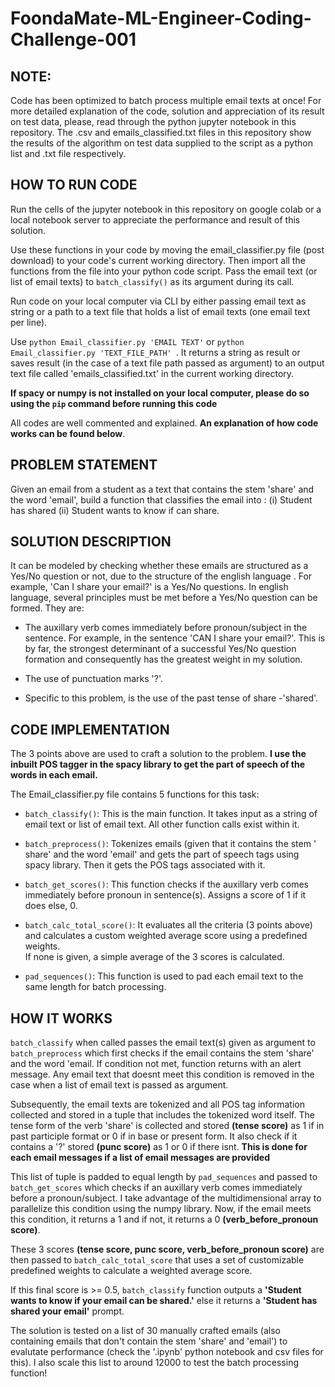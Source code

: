 # FoondaMate-ML-Engineer-Coding-Challenge-001

## NOTE: 
Code has been optimized to batch process multiple email texts at once! For more detailed explanation of the code, solution and appreciation of its result on test data, please, read through the python jupyter notebook in this repository. The .csv and emails_classified.txt files in this repository show the results of the algorithm on test data supplied to the script as a python list and .txt file respectively.

## HOW TO RUN CODE
Run the cells of the jupyter notebook in this repository on google colab or a local notebook server to appreciate the performance and result of this solution.

Use these functions in your code by moving the email_classifier.py file (post download) to your code's current working directory. Then import all the functions from the file into your python code script. Pass the email text (or list of email texts) to `batch_classify()` as its argument during its call.

Run code on your local computer via CLI by either passing email text as string or a path to a text file that holds a list of email texts (one email text per line). 

Use `python Email_classifier.py 'EMAIL TEXT'` or `python Email_classifier.py 'TEXT_FILE_PATH' `.
It returns a string as result or saves result (in the case of a text file path passed as argument) to an output text file called 'emails_classified.txt' in the current working directory.

**If spacy or numpy is not installed on your local computer, please do so using the `pip` command before running this code**

All codes are well commented and explained. **An explanation of how code works can be found below**.

## PROBLEM STATEMENT
Given an email from a student as a text that contains the stem 'share' and the word 'email', build a function that classifies the email into : (i) Student has shared (ii) Student wants to know if can share.

## SOLUTION DESCRIPTION
It can be modeled by checking whether these emails are structured as a Yes/No question or not, due to the structure of the english language . 
For example, 'Can I share your email?' is a Yes/No questions. In english language, several principles must be met before a Yes/No question can be formed.
They are:

-  The auxillary verb comes immediately before pronoun/subject in the sentence. For example, in the sentence 'CAN I share your email?'. This is by 
  far, the strongest determinant of a successful Yes/No question formation and consequently has the greatest weight in my solution.

- The use of punctuation marks '?'.

- Specific to this problem, is the use of the past tense of share -'shared'. 


## CODE IMPLEMENTATION
The 3 points above are used to craft a solution to the problem. **I use the inbuilt POS tagger in the spacy library to get the part of speech of the words in each email.**

The Email_classifier.py file contains 5 functions for this task:

- `batch_classify()`: This is the main function. It takes input as a string of email text or list of email text. All other function calls exist within it.

- `batch_preprocess()`: Tokenizes emails (given that it contains the stem ' share' and the word 'email' and gets the part of speech tags using spacy library. 
  Then it gets the POS tags associated with it. 

- `batch_get_scores()`: This function checks if the auxillary verb comes immediately before pronoun in sentence(s). Assigns a score of 1 if it does else, 0.

- `batch_calc_total_score()`: It evaluates all the criteria (3 points above) and calculates a custom weighted average score using a predefined weights.  
  If none is given, a simple average of the 3 scores is calculated.
  
- `pad_sequences()`: This function is used to pad each email text to the same length for batch processing.
  
## HOW IT WORKS
`batch_classify` when called passes the email text(s) given as argument to `batch_preprocess` which first checks if the email contains the stem 'share' and the word 'email. If condition not met, function returns with an alert message. Any email text that doesnt meet this condition is removed in the case when a list of email text is passed as argument.

Subsequently, the email texts are tokenized and all POS tag information collected and stored in a tuple that includes the tokenized word itself. The tense form of the verb 'share' is collected and stored **(tense score)** as 1 if in past participle format or 0 if in base or present form. It also check if it contains a '?' stored **(punc score)** as 1 or 0 if there isnt. **This is done for each email messages if a list of email messages are provided**

This list of tuple is padded to equal length by `pad_sequences` and passed to `batch_get_scores` which checks if an auxillary verb comes immediately before a pronoun/subject. I take advantage of the multidimensional array to parallelize this condition using the numpy library. Now, if the email meets this condition, it returns a 1 and if not, it returns a 0 **(verb_before_pronoun score)**.

These 3 scores **(tense score, punc score, verb_before_pronoun score)** are then passed to `batch_calc_total_score` that uses a set of customizable predefined weights to calculate a weighted average score.

If this final score is >= 0.5, `batch_classify` function outputs a **'Student wants to know if your email can be shared.'** else it returns a **'Student has shared your email'** prompt.


The solution is tested on a list of 30 manually crafted emails (also containing emails that don't contain the stem 'share' and 'email') to evalutate performance (check the '.ipynb' python notebook and csv files for this). I also scale this list to around 12000 to test the batch processing function!




